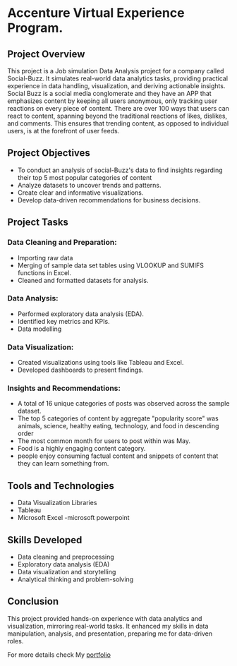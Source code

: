 # Accenture Virtual Experience Program.
## Project Overview
This project is a Job simulation Data Analysis project for a company called Social-Buzz. It simulates real-world data analytics tasks, providing practical experience in data handling, visualization, and deriving actionable insights. Social Buzz is a social media conglomerate and they have an APP that emphasizes content by keeping all users anonymous, only tracking user reactions on every piece of content. There are over 100 ways that users can react to content, spanning beyond the traditional reactions of likes, dislikes, and comments. This ensures that trending content, as opposed to
individual users, is at the forefront of user feeds. 

## Project Objectives
- To conduct an analysis of social-Buzz's data to find insights regarding their top 5 most popular categories of content
- Analyze datasets to uncover trends and patterns.
- Create clear and informative visualizations.
- Develop data-driven recommendations for business decisions.
  
## Project Tasks
### Data Cleaning and Preparation:
- Importing raw data
- Merging of sample data set tables using VLOOKUP and SUMIFS functions in Excel.
- Cleaned and formatted datasets for analysis.
### Data Analysis:
- Performed exploratory data analysis (EDA).
- Identified key metrics and KPIs.
- Data modelling
### Data Visualization:
- Created visualizations using tools like Tableau and Excel.
- Developed dashboards to present findings.
### Insights and Recommendations:
- A total of 16 unique categories of posts was observed across the sample dataset.
- The top 5 categories of content by aggregate "popularity score" was animals, science, healthy eating, technology, and food in descending order
- The most common month for users to post within was May.
- Food is a highly engaging content category.
- people enjoy consuming factual content and snippets of content that they can learn something from.
## Tools and Technologies
- Data Visualization Libraries
- Tableau
- Microsoft Excel
-microsoft powerpoint
## Skills Developed
- Data cleaning and preprocessing
- Exploratory data analysis (EDA)
- Data visualization and storytelling
- Analytical thinking and problem-solving
## Conclusion
This project provided hands-on experience with data analytics and visualization, mirroring real-world tasks. It enhanced my skills in data manipulation, analysis, and presentation, preparing me for data-driven roles.

For more details check My [portfolio](https://datascienceportfol.io/olapso) 
